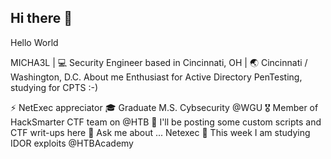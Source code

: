 ## Hi there 👋

Hello World 

MICHA3L | 💻 Security Engineer based in Cincinnati, OH | 🌏 Cincinnati / Washington, D.C.
About me
Enthusiast for Active Directory PenTesting, studying for CPTS :-)

⚡ NetExec appreciator
🎓 Graduate M.S. Cybsecurity @WGU
🎖 Member of HackSmarter CTF team on @HTB
👀 I'll be posting some custom scripts and CTF writ-ups here
💬 Ask me about ... Netexec
🌱 This week I am studying IDOR exploits @HTBAcademy

<!--
**MICHA3L-36/MICHA3L-36** is a ✨ _special_ ✨ repository because its `README.md` (this file) appears on your GitHub profile.

Here are some ideas to get you started:

- 🔭 I’m currently working on ...
- 🌱 I’m currently learning ...
- 👯 I’m looking to collaborate on ...
- 🤔 I’m looking for help with ...
- 💬 Ask me about ...
- 📫 How to reach me: ...
- 😄 Pronouns: ...
- ⚡ Fun fact: ...
-->

